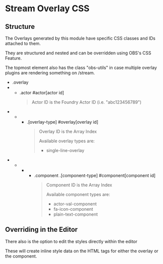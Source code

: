 # Stream Overlay CSS

## Structure

The Overlays generated by this module have specific CSS classes and IDs attached to them.

They are structured and nested and can be overridden using OBS's CSS Feature.

The topmost element also has the class "obs-utils" in case multiple overlay plugins are rendering something on /stream.

* .overlay 
* * .actor #actor[actor id]
    > Actor ID is the Foundry Actor ID (i.e. "abc123456789")
* * * .[overlay-type] #overlay[overlay id]
      > Overlay ID is the Array Index
      >
      > Available overlay types are:
      > * single-line-overlay
* * * * .component .[component-type] #component[component id]
        > Component ID is the Array Index
        >
        > Available component types are:
        > * actor-val-component
        > * fa-icon-component
        > * plain-text-component

## Overriding in the Editor

There also is the option to edit the styles directly within the editor

These will create inline style data on the HTML tags for either the overlay or the component. 